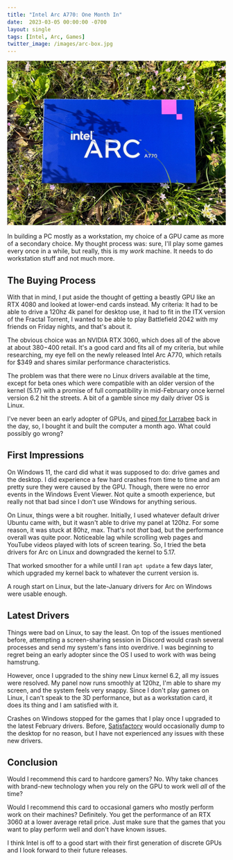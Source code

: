 ```yaml
---
title: "Intel Arc A770: One Month In"
date:  2023-03-05 00:00:00 -0700
layout: single
tags: [Intel, Arc, Games]
twitter_image: /images/arc-box.jpg
---
```


![The Intel Arc A700 Box](/images/arc-box.jpg)

In building a PC mostly as a workstation, my choice of a GPU came as more of a secondary choice. My thought process was: sure, I'll play some games every once in a while, but really, this is my *work* machine. It needs to do workstation stuff and not much more.

<!--more-->

## The Buying Process

With that in mind, I put aside the thought of getting a beastly GPU like an RTX 4080 and looked at lower-end cards instead. My criteria: It had to be able to drive a 120hz 4k panel for desktop use, it had to fit in the ITX version of the Fractal Torrent, I wanted to be able to play Battlefield 2042 with my friends on Friday nights, and that's about it.

The obvious choice was an NVIDIA RTX 3060, which does all of the above at about $380-$400 retail. It's a good card and fits all of my criteria, but while researching, my eye fell on the newly released Intel Arc A770, which retails for $349 and shares similar performance characteristics.

The problem was that there were no Linux drivers available at the time, except for beta ones which were compatible with an older version of the kernel (5.17) with a promise of full compatibility in mid-February once kernel version 6.2 hit the streets. A bit of a gamble since my daily driver OS is Linux.

I've never been an early adopter of GPUs, and [pined for Larrabee](/larrabee) back in the day, so, I bought it and built the computer a month ago. What could possibly go wrong?

## First Impressions

On Windows 11, the card did what it was supposed to do: drive games and the desktop. I did experience a few hard crashes from time to time and am pretty sure they were caused by the GPU. Though, there were no error events in the Windows Event Viewer. Not quite a smooth experience, but really not that bad since I don't use Windows for anything serious.

On Linux, things were a bit rougher. Initially, I used whatever default driver Ubuntu came with, but it wasn't able to drive my panel at 120hz. For some reason, it was stuck at 80hz, max. That's not *that* bad, but the performance overall was quite poor. Noticeable lag while scrolling web pages and YouTube videos played with lots of screen tearing. So, I tried the beta drivers for Arc on Linux and downgraded the kernel to 5.17.

That worked smoother for a while until I ran `apt update` a few days later, which upgraded my kernel back to whatever the current version is.

A rough start on Linux, but the late-January drivers for Arc on Windows were usable enough.

## Latest Drivers

Things were bad on Linux, to say the least. On top of the issues mentioned before, attempting a screen-sharing session in Discord would crash several processes and send my system's fans into overdrive. I was beginning to regret being an early adopter since the OS I used to work with was being hamstrung.

However, once I upgraded to the shiny new Linux kernel 6.2, all my issues were resolved. My panel now runs smoothly at 120hz, I'm able to share my screen, and the system feels very snappy. Since I don't play games on Linux, I can't speak to the 3D performance, but as a workstation card, it does its thing and I am satisfied with it.

Crashes on Windows stopped for the games that I play once I upgraded to the latest February drivers. Before, [Satisfactory](https://www.satisfactorygame.com/) would occasionally dump to the desktop for no reason, but I have not experienced any issues with these new drivers.

## Conclusion

Would I recommend this card to hardcore gamers? No. Why take chances with brand-new technology when you rely on the GPU to work well *all* of the time?

Would I recommend this card to occasional gamers who mostly perform work on their machines? Definitely. You get the performance of an RTX 3060 at a lower average retail price. Just make sure that the games that you want to play perform well and don't have known issues.

I think Intel is off to a good start with their first generation of discrete GPUs and I look forward to their future releases.
